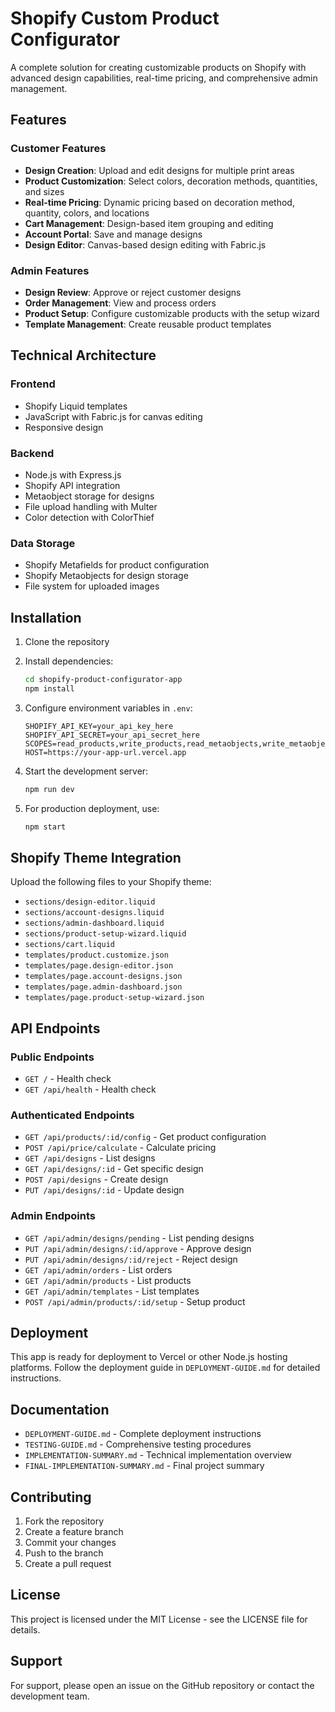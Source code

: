 # Shopify Custom Product Configurator

A complete solution for creating customizable products on Shopify with advanced design capabilities, real-time pricing, and comprehensive admin management.

## Features

### Customer Features
- **Design Creation**: Upload and edit designs for multiple print areas
- **Product Customization**: Select colors, decoration methods, quantities, and sizes
- **Real-time Pricing**: Dynamic pricing based on decoration method, quantity, colors, and locations
- **Cart Management**: Design-based item grouping and editing
- **Account Portal**: Save and manage designs
- **Design Editor**: Canvas-based design editing with Fabric.js

### Admin Features
- **Design Review**: Approve or reject customer designs
- **Order Management**: View and process orders
- **Product Setup**: Configure customizable products with the setup wizard
- **Template Management**: Create reusable product templates

## Technical Architecture

### Frontend
- Shopify Liquid templates
- JavaScript with Fabric.js for canvas editing
- Responsive design

### Backend
- Node.js with Express.js
- Shopify API integration
- Metaobject storage for designs
- File upload handling with Multer
- Color detection with ColorThief

### Data Storage
- Shopify Metafields for product configuration
- Shopify Metaobjects for design storage
- File system for uploaded images

## Installation

1. Clone the repository
2. Install dependencies:
   ```bash
   cd shopify-product-configurator-app
   npm install
   ```

3. Configure environment variables in `.env`:
   ```env
   SHOPIFY_API_KEY=your_api_key_here
   SHOPIFY_API_SECRET=your_api_secret_here
   SCOPES=read_products,write_products,read_metaobjects,write_metaobjects
   HOST=https://your-app-url.vercel.app
   ```

4. Start the development server:
   ```bash
   npm run dev
   ```

5. For production deployment, use:
   ```bash
   npm start
   ```

## Shopify Theme Integration

Upload the following files to your Shopify theme:

- `sections/design-editor.liquid`
- `sections/account-designs.liquid`
- `sections/admin-dashboard.liquid`
- `sections/product-setup-wizard.liquid`
- `sections/cart.liquid`
- `templates/product.customize.json`
- `templates/page.design-editor.json`
- `templates/page.account-designs.json`
- `templates/page.admin-dashboard.json`
- `templates/page.product-setup-wizard.json`

## API Endpoints

### Public Endpoints
- `GET /` - Health check
- `GET /api/health` - Health check

### Authenticated Endpoints
- `GET /api/products/:id/config` - Get product configuration
- `POST /api/price/calculate` - Calculate pricing
- `GET /api/designs` - List designs
- `GET /api/designs/:id` - Get specific design
- `POST /api/designs` - Create design
- `PUT /api/designs/:id` - Update design

### Admin Endpoints
- `GET /api/admin/designs/pending` - List pending designs
- `PUT /api/admin/designs/:id/approve` - Approve design
- `PUT /api/admin/designs/:id/reject` - Reject design
- `GET /api/admin/orders` - List orders
- `GET /api/admin/products` - List products
- `GET /api/admin/templates` - List templates
- `POST /api/admin/products/:id/setup` - Setup product

## Deployment

This app is ready for deployment to Vercel or other Node.js hosting platforms. Follow the deployment guide in `DEPLOYMENT-GUIDE.md` for detailed instructions.

## Documentation

- `DEPLOYMENT-GUIDE.md` - Complete deployment instructions
- `TESTING-GUIDE.md` - Comprehensive testing procedures
- `IMPLEMENTATION-SUMMARY.md` - Technical implementation overview
- `FINAL-IMPLEMENTATION-SUMMARY.md` - Final project summary

## Contributing

1. Fork the repository
2. Create a feature branch
3. Commit your changes
4. Push to the branch
5. Create a pull request

## License

This project is licensed under the MIT License - see the LICENSE file for details.

## Support

For support, please open an issue on the GitHub repository or contact the development team.